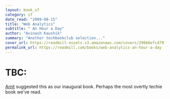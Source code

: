```yaml
---
layout: book_sf
category: sf
date_read: "2009-08-15"
title: "Web Analytics"
subtitle: " An Hour a Day"
author: "Avinash Kaushik"
summary: "Another techbookclub selection..."
cover_url: https://readmill-assets.s3.amazonaws.com/covers/29666efc4797a41e55cecebd2c742132-original.png?1332954483
permalink_url: https://readmill.com/books/web-analytics-an-hour-a-day
---
```


# TBC:
[Amit](http://www.amitgupta.com/) suggested this as our inaugural book. Perhaps the most overtly techie book we've read.


